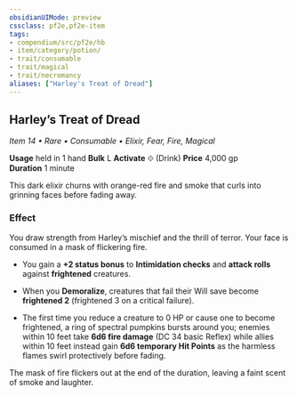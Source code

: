 ```yaml
---
obsidianUIMode: preview
cssclass: pf2e,pf2e-item
tags:
- compendium/src/pf2e/hb
- item/category/potion/
- trait/consumable
- trait/magical
- trait/necromancy
aliases: ["Harley's Treat of Dread"]
---
```


## **Harley’s Treat of Dread**

_Item 14 • Rare • Consumable • Elixir, Fear, Fire, Magical_

**Usage** held in 1 hand **Bulk** L **Activate** ⟐ (Drink) **Price** 4,000 gp  
**Duration** 1 minute

This dark elixir churns with orange-red fire and smoke that curls into grinning faces before fading away.

### **Effect**

You draw strength from Harley’s mischief and the thrill of terror. Your face is consumed in a mask of flickering fire.

- You gain a **+2 status bonus** to **Intimidation checks** and **attack rolls** against **frightened** creatures.
    
- When you **Demoralize**, creatures that fail their Will save become **frightened 2** (frightened 3 on a critical failure).
    
- The first time you reduce a creature to 0 HP or cause one to become frightened, a ring of spectral pumpkins bursts around you; enemies within 10 feet take **6d6 fire damage** (DC 34 basic Reflex) while allies within 10 feet instead gain **6d6 temporary Hit Points** as the harmless flames swirl protectively before fading.
    

The mask of fire flickers out at the end of the duration, leaving a faint scent of smoke and laughter.